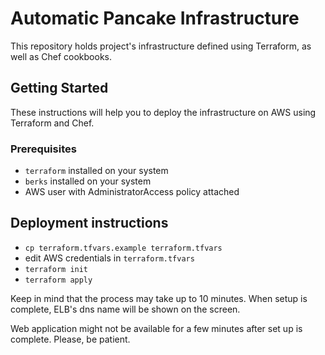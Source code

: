# Automatic Pancake Infrastructure

This repository holds project's infrastructure defined using Terraform, as well as Chef cookbooks.

## Getting Started

These instructions will help you to deploy the infrastructure on AWS using Terraform and Chef.

### Prerequisites

- `terraform` installed on your system
- `berks` installed on your system
- AWS user with AdministratorAccess policy attached

## Deployment instructions

- `cp terraform.tfvars.example terraform.tfvars`
- edit AWS credentials in `terraform.tfvars`
- `terraform init`
- `terraform apply`

Keep in mind that the process may take up to 10 minutes.
When setup is complete, ELB's dns name will be shown on the screen.

Web application might not be available for a few minutes after set up is complete.
Please, be patient.

